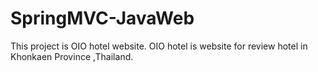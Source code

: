 # SpringMVC-JavaWeb
This project is OIO hotel website. OIO hotel is website for review hotel in Khonkaen Province ,Thailand.
